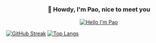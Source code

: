 <p align="center">
  <h3 align="center">👋 Howdy, I'm Pao, nice to meet you</h3>
</p>

<p align="center">
  <a href="https://github.com/woonmapao?tab=stars"><img src="https://readme-typing-svg.demolab.com?font=Noto+Sans&duration=1000&pause=200&color=FF6E96&background=282A3600&center=true&vCenter=true&random=false&width=200&lines=%E6%94%B9%E5%96%84;mejorando;%D8%AA%D8%AD%D8%B3%D9%8A%D9%86;%E0%B8%9E%E0%B8%B1%E0%B8%92%E0%B8%99%E0%B8%B2;Improving" alt="Hello I'm Pao" /></a>

[![GitHub Streak](https://streak-stats.demolab.com?user=woonmapao&theme=dracula&hide_border=true&border_radius=6.9&card_width=1080)](https://github.com/woonmapao?tab=stars)
[![Top Langs](https://github-readme-stats.vercel.app/api/top-langs/?username=woonmapao&theme=dracula&hide_border=true&size_weight=1.5&count_weight=1.5&layout=normal&card_width=1080)](https://github.com/woonmapao?tab=repositories)
